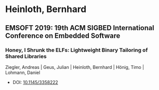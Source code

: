 # Heinloth, Bernhard

## EMSOFT 2019: 19th ACM SIGBED International Conference on Embedded Software

### Honey, I Shrunk the ELFs: Lightweight Binary Tailoring of Shared Libraries
Ziegler, Andreas | Geus, Julian | Heinloth, Bernhard | Hönig, Timo | Lohmann, Daniel
* DOI: [10.1145/3358222](https://doi.org/10.1145/3358222)

